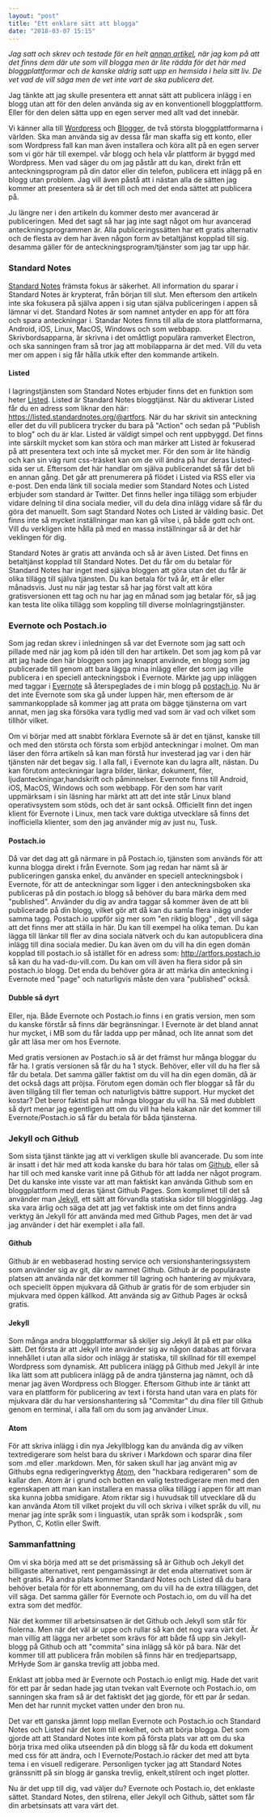 ```yaml
---
layout: "post"
title: "Ett enklare sätt att blogga"
date: "2018-03-07 15:15"
---
```


*Jag satt och skrev och testade för en helt [annan artikel](https://lnxpod.link/2oBdYvy), när jag kom på att det finns dem där ute som vill blogga men är lite rädda för det här med bloggplattformar och de kanske aldrig satt upp en hemsida i hela sitt liv. De vet vad de vill säga men de vet inte vart de ska publicera det.*

Jag tänkte att jag skulle presentera ett annat sätt att publicera inlägg i en blogg utan att för den delen använda sig av en konventionell bloggplattform. Eller för den delen sätta upp en egen server med allt vad det innebär.

Vi känner alla till [Wordpress](https://wordpress.org) och [Blogger](https://blogger.com), de två största bloggplattformarna i världen. Ska man använda sig av dessa får man skaffa sig ett konto, eller som Wordpress fall kan man även installera och köra allt på en egen server som vi gör här till exempel. vår blogg och hela vår plattform är byggd med Wordpress. Men vad säger du om jag påstår att du kan, direkt från ett anteckningsprogram på din dator eller din telefon, publicera ett inlägg på en blogg utan problem. Jag vill även påstå att i nästan alla de sätten jag kommer att presentera så är det till och med det enda sättet att publicera på.

Ju längre ner i den artikeln du kommer desto mer avancerad är publiceringen. Med det sagt så har jag inte sagt något om hur avancerad anteckningsprogrammen är. Alla publiceringssätten har ett gratis alternativ och de flesta av dem har även någon form av betaltjänst kopplad till sig. desamma gäller för de anteckningsprogram/tjänster som jag tar upp här.

### Standard Notes

[Standard Notes](https://standardnotes.org/) främsta fokus är säkerhet. All information du sparar i Standard Notes är krypterat, från början till slut. Men eftersom den artikeln inte ska fokusera på själva appen i sig utan själva publiceringen i appen så lämnar vi det. Standard Notes är som namnet antyder en app för att föra och spara anteckningar i. Standar Notes finns till alla de stora plattformarna, Android, iOS, Linux, MacOS, Windows och som webbapp. Skrivbordsapparna, är skrivna i det omåttligt populära ramverket Electron, och ska sanningen fram så tror jag att mobilapparna är det med. Vill du veta mer om appen i sig får hålla utkik efter den kommande artikeln.

#### Listed

I lagringstjänsten som Standard Notes erbjuder finns det en funktion som heter [Listed](https://listed.standardnotes.org/). Listed är Standard Notes bloggtjänst. När du aktiverar Listed får du en adress som liknar den här: https://listed.standardnotes.org/@artfors. När du har skrivit sin anteckning eller det du vill publicera trycker du bara på "Action" och sedan på "Publish to blog" och du är klar. Listed är väldigt simpel och rent uppbyggd. Det finns inte särskilt mycket som kan störa och man märker att Listed är fokuserad på att presentera text och inte så mycket mer. För den som är lite händig och kan sin väg runt css-träsket kan om de vill ändra på hur deras Listed-sida ser ut. Eftersom det här handlar om själva publicerandet så får det bli en annan gång. Det går att prenumerera på flödet i Listed via RSS eller via e-post. Den enda länk till sociala medier som Standard Notes och Listed erbjuder som standard är Twitter. Det finns heller inga tillägg som erbjuder vidare delning til dina sociala medier, vill du dela dina inlägg vidare så får du göra det manuellt. Som sagt Standard Notes och Listed är välding basic. Det finns inte så mycket inställningar man kan gå vilse i, på både gott och ont. Vill du verkligen inte hålla på med en massa inställningar så är det här veklingen för dig.

Standard Notes är gratis att använda och så är även Listed. Det finns en betaltjänst kopplad till Standard Notes. Det du får om du betalar för Standard Notes har inget med själva bloggen att göra utan det du får är olika tillägg till själva tjänsten. Du kan betala för två år, ett år eller månadsvis. Just nu när jag testar så har jag först valt att köra gratisversionen ett tag och nu har jag en månad som jag betalar för, så jag kan testa lite olika tillägg som koppling till diverse molnlagringstjänster.

### Evernote och Postach.io

Som jag redan skrev i inledningen så var det Evernote som jag satt och pillade med när jag kom på idén till den har artikeln. Det som jag kom på var att jag hade den här bloggen som jag knappt använde, en blogg som jag publicerade till genom att bara lägga mina inlägg eller det som jag ville publicera i en speciell anteckningsbok i Evernote. Märkte jag upp inläggen med taggar i [Evernote](https://evernote.com) så återspeglades de i min blogg på [postach.io](https://postach.io). Nu är det inte Evernote som ska gå under luppen här, men eftersom de är sammankopplade så kommer jag att prata om bägge tjänsterna om vart annat, men jag ska försöka vara tydlig med vad som är vad och vilket som tillhör vilket.

Om vi börjar med att snabbt förklara Evernote så är det en tjänst, kanske till och med den största och första som erbjöd anteckningar i molnet. Om man läser den förra artikeln så kan man förstå hur investerad jag var i den här tjänsten när det begav sig. I alla fall, i Evernote kan du lagra allt, nästan. Du kan förutom anteckningar lagra bilder, länkar, dokument, filer, ljudanteckningar,handskrift och påminnelser. Evernote finns till Android, iOS, MacOS, Windows och som webbapp. För den som har varit uppmärksam i sin läsning har märkt att att det inte står Linux bland operativsystem som stöds, och det är sant också. Officiellt finn det ingen klient för Evernote i Linux, men tack vare duktiga utvecklare så finns det inofficiella klienter, som den jag använder mig av just nu, Tusk.

#### Postach.io

Då var det dag att gå närmare in på Postach.io, tjänsten som används för att kunna blogga direkt i från Evernote. Som jag redan har nämt så är publiceringen ganska enkel, du använder en speciell anteckningsbok i Evernote, för att de anteckningar som ligger i den anteckningsboken ska publiceras på din postach.io blogg så behöver du bara märka dem med "published". Använder du dig av andra taggar så kommer även de att bli publicerade på din blogg, vilket gör att då kan du samla flera inägg under samma tagg. Postach.io uppför sig mer som "en riktig blogg" , det vill säga att det finns mer att ställa in här. Du kan till exempel ha olika teman. Du kan lägga till länkar till fler av dina sociala nätverk och du kan autopublicera dina inlägg till dina sociala medier. Du kan även om du vill ha din egen domän kopplad till postach.io så istället för en adress som: http://artfors.postach.io så kan du ha vad-du-vill.com. Du kan om vill även ha flera sidor på sin postach.io blogg. Det enda du behöver göra är att märka din anteckning i Evernote med "page" och naturligvis måste den vara "published" också.

#### Dubble så dyrt

Eller, nja. Både Evernote och Postach.io finns i en gratis version, men som du kanske förstår så finns där begränsningar. I Evernote är det bland annat hur mycket, i MB som du får ladda upp per månad, och lite annat som det går att läsa mer om hos Evernote.

Med gratis versionen av Postach.io så är det främst hur många bloggar du får ha. I gratis versionen så får du ha 1 styck. Behöver, eller vill du ha fler så får du betala. Det samma gäller faktist om du vill ha din egen domän, då är det också dags att pröjsa. Förutom egen domän och fler bloggar så får du även tillgång till fler teman och naturligtvis bättre support. Hur mycket det kostar? Det beror faktist på hur många bloggar du vill ha. Så med dubblett så dyrt menar jag egentligen att om du vill ha hela kakan när det kommer till Evernote/Postach.io så får du betala för båda tjänsterna.

### Jekyll och Github

Som sista tjänst tänkte jag att vi verkligen skulle bli avancerade. Du som inte är insatt i det här med att koda kanske du bara hör talas om [Github](https://github.com/), eller så har till och med kanske varit inne på Github för att ladda ner något program. Det du kanske inte visste var att man faktiskt kan använda Github som en bloggplattform med deras tjänst Github Pages. Som komplimet till det så använder man [Jekyll](https://jekyllrb.com/), ett sätt att förvandla statiska sidor till blogginlägg. Jag ska vara ärlig och säga det att jag vet faktisk inte om det finns andra verktyg än Jekyll för att använda med med Github Pages, men det är vad jag använder i det här exemplet i alla fall.

#### Github

Github är en webbaserad hosting service och versionshanteringssystem som använder sig av git, där av namnet Github. Github är de populäraste platsen att använda när det kommer till lagring och hantering av mjukvara, och speciellt öppen mjukvara då Github är gratis för de som erbjuder sin mjukvara med öppen källkod. Att använda sig av Github Pages är också gratis.

#### Jekyll

Som många andra bloggplattformar så skiljer sig Jekyll åt på ett par olika sätt. Det första är att Jekyll inte använder sig av någon databas att förvara innehållet i utan alla sidor och inlägg är statiska, till skillnad för till exempel Wordpress som dynamisk. Att publicera inlägg på Github med Jekyll är inte lika lätt som att publicera inlägg på de andra tjänsterna jag nämnt, och då menar jag även Wordpress och Blogger. Eftersom Github inte är tänkt att vara en plattform för publicering av text i första hand utan vara en plats för mjukvara där du har versionshantering så "Commitar" du dina filer till Github genom en terminal, i alla fall om du som jag använder Linux.

#### Atom

För att skriva inlägg i din nya Jekyllblogg kan du använda dig av vilken textredigerare som helst bara du skriver i Markdown och sparar dina filer som .md eller .markdown. Men, för saken skull har jag använt mig av Githubs egna redigeringverktyg [Atom](https://atom.io/), den "hackbara redigeraren" som de kallar den. Atom är i grund och botten en valig testredigerare men med den egenskapen att man kan installera en massa olika tillägg i appen för att man ska kunna jobba smidigare. Atom riktar sig i huvudsak till utvecklare då du kan använda Atom till vilket projekt du vill och skriva i vilket språk du vill, nu menar jag inte språk som i linguastik, utan språk som i kodspråk , som Python, C, Kotlin eller Swift.

### Sammanfattning

Om vi ska börja med att se det prismässing så är Github och Jekyll det billigaste alternativet, rent pengamässingt är det enda alternativet som är helt gratis. På andra plats kommer Standard Notes och Listed då du bara behöver betala för för ett abonnemang, om du vill ha de extra tilläggen, det vill säga. Det samma gäller för Evernote och Postach.io, om du vill ha det extra som det medför.

När det kommer till arbetsinsatsen är det Github och Jekyll som står för fiolerna. Men när det väl är uppe och rullar så kan det nog vara värt det. Är man villig att lägga ner arbetet som krävs för att både få upp sin Jekyll-blogg på Github och att "commita" sina inlägg så kör på bara. När det kommer till att publicera från mobilen så finns här en tredjepartsapp, MrHyde Som är ganska trevlig att jobba med.

Enklast att jobba med är Evernote och Postach.io enligt mig. Hade det varit för ett par år sedan hade jag utan tvekan valt Evernote och Postach.io, om sanningen ska fram så är det faktiskt det jag gjorde, för ett par år sedan. Men det har runnit mycket vatten under den bron nu.

Det var ett ganska jämnt lopp mellan Evernote och Postach.io och Standard Notes och Listed när det kom till enkelhet, och att börja blogga. Det som gjorde att att Standard Notes inte kom på första plats var att om du ska börja trixa med olika utseenden på din blogg så får du koda ett dokument med css för att ändra, och I Evernote/Postach.io räcker det med att byta tema i en visuell redigerare. Personligen tycker jag att Standard Notes gränssnitt på sin blogg är ganska trevlig, enkelt,stilrent och inget plotter.

Nu är det upp till dig, vad väljer du? Evernote och Postach.io, det enklaste sättet. Standard Notes, den stilrena, eller Jekyll och Github, sättet som får din arbetsinsats att vara värt det.
